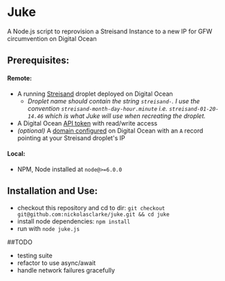 # Juke
A Node.js script to reprovision a Streisand Instance to a new IP for GFW circumvention on Digital Ocean

## Prerequisites:
#### Remote:
  - A running [Streisand](https://github.com/jlund/streisand) droplet deployed on Digital Ocean
    - *Droplet name should contain the string `streisand-`. I use the convention `streisand-month-day-hour.minute` i.e. `streisand-01-20-14.46` which is what Juke will use when recreating the droplet.*
  - A Digital Ocean [API token](https://cloud.digitalocean.com/settings/api/tokens) with read/write access
  - *(optional)* A [domain configured](https://cloud.digitalocean.com/networking/domains/) on Digital Ocean with an `A` record pointing at your Streisand droplet's IP
  
#### Local:
- NPM, Node installed at `node@>=6.0.0`

## Installation and Use:
- checkout this repository and cd to dir: `git checkout git@github.com:nickolasclarke/juke.git && cd juke`
- install node dependencies: `npm install`
- run with `node juke.js`

##TODO
- testing suite
- refactor to use async/await
- handle network failures gracefully
